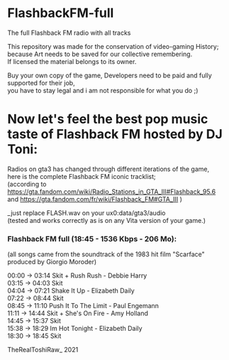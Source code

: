 # FlashbackFM-full
The full Flashback FM radio with all tracks

This repository was made for the conservation of video-gaming History;  
because Art needs to be saved for our collective remembering.  
If licensed the material belongs to its owner.  

Buy your own copy of the game, Developers need to be paid and fully supported for their job,  
you have to stay legal and i am not responsible for what you do  ;)  


# Now let's feel the best pop music taste of Flashback FM hosted by DJ Toni:  

Radios on gta3 has changed through different iterations of the game,  
here is the complete Flashback FM iconic tracklist;  
(according to https://gta.fandom.com/wiki/Radio_Stations_in_GTA_III#Flashback_95.6  
and https://gta.fandom.com/fr/wiki/Flashback_FM#GTA_III )  


_just replace FLASH.wav on your ux0:data/gta3/audio  
(tested and works correctly as is on any Vita version of your game.)  


### Flashback FM full (18:45 - 1536 Kbps - 206 Mo):  

(all songs came from the soundtrack of the 1983 hit film "Scarface" produced by Giorgio Moroder)  

00:00 -> 03:14 Skit + Rush Rush - Debbie Harry  
03:15 -> 04:03 Skit  
04:04 -> 07:21 Shake It Up - Elizabeth Daily  
07:22 -> 08:44 Skit  
08:45 -> 11:10 Push It To The Limit - Paul Engemann  
11:11 -> 14:44 Skit + She's On Fire - Amy Holland  
14:45 -> 15:37 Skit  
15:38 -> 18:29 Im Hot Tonight - Elizabeth Daily  
18:30 -> 18:45 Skit  

TheRealToshiRaw_ 2021
